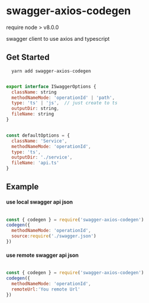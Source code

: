 # swagger-axios-codegen

require node > v8.0.0

swagger client to use axios and typescript

## Get Started

```
  yarn add swagger-axios-codegen
```

```js

export interface ISwaggerOptions {
  className: string
  methodNameMode: 'operationId' | 'path',
  type: 'ts' | 'js',  // just create to ts
  outputDir: string,
  fileName: string
}


const defaultOptions = {
  className: 'Service',
  methodNameMode: 'operationId',
  type: 'ts',
  outputDir: './service',
  fileName: 'api.ts'
}
```

## Example

#### use local swagger api json
```js 

const { codegen } = require('swagger-axios-codegen')
codegen({
  methodNameMode: 'operationId',
  source:require('./swagger.json')
})


```

#### use remote swagger api json
```js 

const { codegen } = require('swagger-axios-codegen')
codegen({
  methodNameMode: 'operationId',
  remoteUrl:'You remote Url'
})


```